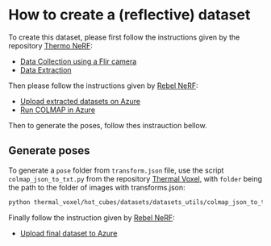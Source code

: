 # How to create a (reflective) dataset

To create this dataset, please first follow the instructions given by the repository [Thermo NeRF](https://github.com/Schindler-EPFL-Lab/thermo-nerf/tree/main):

- [Data Collection using a Flir camera](https://github.com/Schindler-EPFL-Lab/thermo-nerf/blob/main/thermo_scenes/docs/Collect_new_dataset.md#data-collection-using-a-flir-camera)
- [Data Extraction](https://github.com/Schindler-EPFL-Lab/thermo-nerf/blob/main/thermo_scenes/docs/Collect_new_dataset.md#data-extraction)

Then please follow the instructions given by [Rebel NeRF](https://github.com/SchindlerEPFL/rebel-nerf/blob/main):

- [Upload extracted datasets on Azure](https://github.com/SchindlerEPFL/rebel-nerf/blob/main/docs/dataset_preparation.md#upload-extracted-datasets-on-azure)
- [Run COLMAP in Azure](https://github.com/SchindlerEPFL/rebel-nerf/blob/main/docs/dataset_preparation.md#run-colmap-in-azure)

Then to generate the poses, follow thes instrauction bellow.

## Generate poses

To generate a `pose` folder from `transform.json` file, use the script `colmap_json_to_txt.py` from the repository [Thermal Voxel](https://github.com/SchindlerEPFL/thermal-voxel/blob/main/hot_cubes/datasets/datasets_utils/colmap_json_to_txt.py), with `folder` being the path to the folder of images with transforms.json:

```bash
python thermal_voxel/hot_cubes/datasets/datasets_utils/colmap_json_to_txt.py --folder <folder>
```

Finally follow the instruction  given by [Rebel NeRF](https://github.com/SchindlerEPFL/rebel-nerf/blob/main):

- [Upload final dataset to Azure](https://github.com/SchindlerEPFL/rebel-nerf/blob/main/docs/dataset_preparation.md#upload-final-dataset-to-azure)

